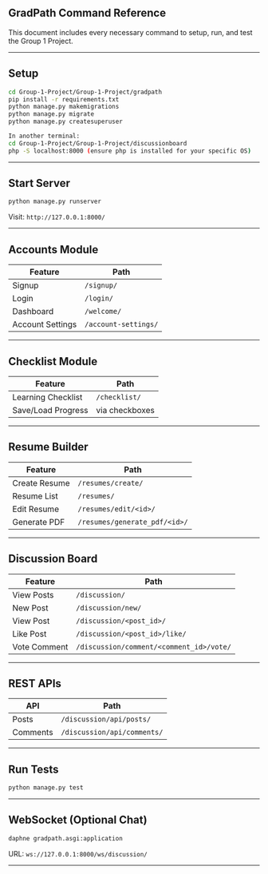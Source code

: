 ## GradPath Command Reference

This document includes every necessary command to setup, run, and test the Group 1 Project.

---

##  Setup
```bash
cd Group-1-Project/Group-1-Project/gradpath
pip install -r requirements.txt
python manage.py makemigrations
python manage.py migrate
python manage.py createsuperuser

In another terminal:
cd Group-1-Project/Group-1-Project/discussionboard
php -S localhost:8000 (ensure php is installed for your specific OS)
```

---

##  Start Server
```bash
python manage.py runserver
```
Visit: `http://127.0.0.1:8000/`

---

##  Accounts Module
| Feature | Path |
|---------|------|
| Signup | `/signup/` |
| Login | `/login/` |
| Dashboard | `/welcome/` |
| Account Settings | `/account-settings/` |

---

##  Checklist Module
| Feature | Path |
|---------|------|
| Learning Checklist | `/checklist/` |
| Save/Load Progress | via checkboxes |

---

##  Resume Builder
| Feature | Path |
|---------|------|
| Create Resume | `/resumes/create/` |
| Resume List | `/resumes/` |
| Edit Resume | `/resumes/edit/<id>/` |
| Generate PDF | `/resumes/generate_pdf/<id>/` |

---

##  Discussion Board
| Feature | Path |
|---------|------|
| View Posts | `/discussion/` |
| New Post | `/discussion/new/` |
| View Post | `/discussion/<post_id>/` |
| Like Post | `/discussion/<post_id>/like/` |
| Vote Comment | `/discussion/comment/<comment_id>/vote/` |

---

##  REST APIs
| API | Path |
|-----|------|
| Posts | `/discussion/api/posts/` |
| Comments | `/discussion/api/comments/` |

---

##  Run Tests
```bash
python manage.py test
```

---

##  WebSocket (Optional Chat)
```bash
daphne gradpath.asgi:application
```
URL: `ws://127.0.0.1:8000/ws/discussion/`

---

